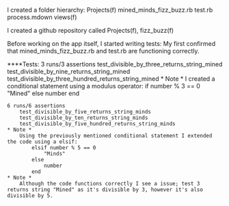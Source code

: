 I created a folder hierarchy:
	Projects(f)
		mined_minds_fizz_buzz.rb
		test.rb
		process.mdown
		views(f)

I created a github repository called Projects(f), fizz_buzz(f)

Before working on the app itself, I started writing tests:
	My first confirmed that mined_minds_fizz_buzz.rb and test.rb are functioning correctly.

****Tests:
	3 runs/3 assertions
		test_divisible_by_three_returns_string_mined
		test_divisible_by_nine_returns_string_mined
		test_divisible_by_three_hundred_returns_string_mined
	* Note *
		I created a conditional statement using a modulus operator:
			if number % 3 == 0
				"Mined"
			else
				number
			end

	6 runs/6 assertions
		test_divisible_by_five_returns_string_minds
		test_divisible_by_ten_returns_string_minds
		test_divisible_by_five_hundred_returns_string_minds
	* Note *
		Using the previously mentioned conditional statement I extended the code using a elsif:
			elsif number % 5 == 0
				"Minds"
			else
				number
			end
	* Note *
		Although the code functions correctly I see a issue; test 3 returns string "Mined" as it's divisible by 3, however it's also divisible by 5.

